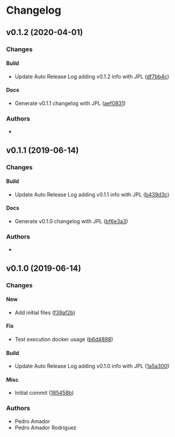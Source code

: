 # Changelog

## v0.1.2 (2020-04-01)

### Changes

#### Build

* Update Auto Release Log adding v0.1.2 info with JPL ([df7bb4c](https://github.com:kairops/dc-mdline/commit/df7bb4c))

#### Docs

* Generate v0.1.1 changelog with JPL ([aef0831](https://github.com:kairops/dc-mdline/commit/aef0831))

### Authors

* 

## v0.1.1 (2019-06-14)

### Changes

#### Build

* Update Auto Release Log adding v0.1.1 info with JPL ([b439d3c](https://github.com:kairops/dc-mdline/commit/b439d3c))

#### Docs

* Generate v0.1.0 changelog with JPL ([bf6e3a3](https://github.com:kairops/dc-mdline/commit/bf6e3a3))

### Authors

* 

## v0.1.0 (2019-06-14)

### Changes

#### New

* Add initial files ([f39af2b](https://github.com:kairops/dc-mdline/commit/f39af2b))

#### Fix

* Test execution docker usage ([b6d4898](https://github.com:kairops/dc-mdline/commit/b6d4898))

#### Build

* Update Auto Release Log adding v0.1.0 info with JPL ([1a5a300](https://github.com:kairops/dc-mdline/commit/1a5a300))

#### Misc

* Initial commit ([185458b](https://github.com:kairops/dc-mdline/commit/185458b))

### Authors

* Pedro Amador
* Pedro Amador Rodríguez

